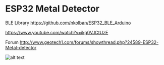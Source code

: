 # ESP32 Metal Detector

BLE Library https://github.com/nkolban/ESP32_BLE_Arduino

https://www.youtube.com/watch?v=ikg0VJCtUzE

Forum http://www.geotech1.com/forums/showthread.php?24589-ESP32-Metal-detector

![alt text](https://github.com/folny/ESP32_Metal_Detector/blob/master/Pictures/PCBtop.jpg)



